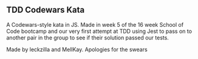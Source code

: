 ## TDD Codewars Kata

A Codewars-style kata in JS. Made in week 5 of the 16 week School of Code bootcamp and our very first attempt at TDD using Jest to pass on to another pair in the group to see if their solution passed our tests.  

Made by leckzilla and MellKay. Apologies for the swears
